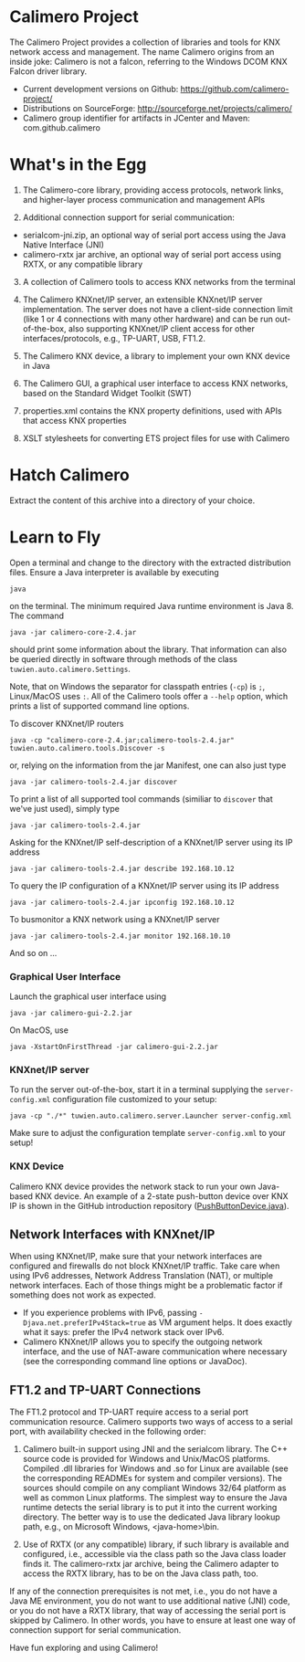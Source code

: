 Calimero Project
================

The Calimero Project provides a collection of libraries and tools for 
KNX network access and management.
The name Calimero origins from an inside joke: Calimero is not a falcon, referring to the Windows DCOM KNX Falcon driver library.

* Current development versions on Github: <https://github.com/calimero-project/>
* Distributions on SourceForge: <http://sourceforge.net/projects/calimero/>
* Calimero group identifier for artifacts in JCenter and Maven: com.github.calimero


What's in the Egg
=================

1) The Calimero-core library, providing access protocols, network links, and higher-layer process communication and management APIs

2) Additional connection support for serial communication:

  * serialcom-jni.zip, an optional way of serial port access using the Java Native Interface (JNI)
  * calimero-rxtx jar archive, an optional way of serial port access using RXTX, or any compatible library

3) A collection of Calimero tools to access KNX networks from the terminal

4) The Calimero KNXnet/IP server, an extensible KNXnet/IP server implementation. The server does not have a client-side connection limit (like 1 or 4 connections with many other hardware) and can be run out-of-the-box, also supporting KNXnet/IP client access for other interfaces/protocols, e.g., TP-UART, USB, FT1.2.

5) The Calimero KNX device, a library to implement your own KNX device in Java

6) The Calimero GUI, a graphical user interface to access KNX networks, based on the Standard Widget Toolkit (SWT)

7) properties.xml contains the KNX property definitions, used with APIs that access KNX properties

8) XSLT stylesheets for converting ETS project files for use with Calimero


Hatch Calimero
==============

Extract the content of this archive into a directory of your choice.


Learn to Fly
============

Open a terminal and change to the directory with the extracted distribution files.
Ensure a Java interpreter is available by executing

	java 

on the terminal. The minimum required Java runtime environment is Java 8. The command

	java -jar calimero-core-2.4.jar

should print some information about the library. That information can also be queried directly in software through methods of the class `tuwien.auto.calimero.Settings`.

Note, that on Windows the separator for classpath entries (`-cp`) is `;`, Linux/MacOS uses `:`.
All of the Calimero tools offer a `--help` option, which prints a list of supported command line options.

To discover KNXnet/IP routers

	java -cp "calimero-core-2.4.jar;calimero-tools-2.4.jar" tuwien.auto.calimero.tools.Discover -s
	
or, relying on the information from the jar Manifest, one can also just type

	java -jar calimero-tools-2.4.jar discover

To print a list of all supported tool commands (similiar to `discover` that we've just used), simply type
	
	java -jar calimero-tools-2.4.jar


Asking for the KNXnet/IP self-description of a KNXnet/IP server using its IP address	

	java -jar calimero-tools-2.4.jar describe 192.168.10.12

To query the IP configuration of a KNXnet/IP server using its IP address

	java -jar calimero-tools-2.4.jar ipconfig 192.168.10.12

To busmonitor a KNX network using a KNXnet/IP server

	java -jar calimero-tools-2.4.jar monitor 192.168.10.10

And so on ...

### Graphical User Interface

Launch the graphical user interface using

	java -jar calimero-gui-2.2.jar

On MacOS, use
	
	java -XstartOnFirstThread -jar calimero-gui-2.2.jar

### KNXnet/IP server

To run the server out-of-the-box, start it in a terminal supplying the `server-config.xml` configuration file customized to your setup:

	java -cp "./*" tuwien.auto.calimero.server.Launcher server-config.xml 

 Make sure to adjust the configuration template `server-config.xml` to your setup!

### KNX Device
Calimero KNX device provides the network stack to run your own Java-based KNX device. An example of a 2-state push-button device over KNX IP is shown in the GitHub introduction repository ([PushButtonDevice.java](https://github.com/calimero-project/introduction/blob/master/src/main/java/PushButtonDevice.java)).

Network Interfaces with KNXnet/IP
---------------------------------
When using KNXnet/IP, make sure that your network interfaces are configured and firewalls do not block KNXnet/IP traffic. 
Take care when using IPv6 addresses, Network Address Translation (NAT), or multiple network interfaces. Each of those things might be a problematic factor if something does not work as expected.

* If you experience problems with IPv6, passing `-Djava.net.preferIPv4Stack=true` as VM argument helps. It does exactly what it says: prefer the IPv4 network stack over IPv6.
* Calimero KNXnet/IP allows you to specify the outgoing network interface, and the use of NAT-aware communication where necessary (see the corresponding command line options or JavaDoc).


FT1.2 and TP-UART Connections
-------------------------
The FT1.2 protocol and TP-UART require access to a serial port communication resource.
Calimero supports two ways of access to a serial port, with availability checked in the following order:
  
1. Calimero built-in support using JNI and the serialcom library. The C++ source code is provided for Windows and Unix/MacOS platforms. Compiled .dll libraries for Windows and .so for Linux are available (see the corresponding READMEs for system and compiler versions). The sources should compile on any compliant Windows 32/64 platform as well as common Linux platforms. The simplest way to ensure the Java runtime detects the serial library is to put it into the current working directory. The better way is to use the dedicated Java library lookup path, e.g., on Microsoft Windows, \<java-home\>\bin.
  
2. Use of RXTX (or any compatible) library, if such library is available and configured, i.e., accessible via the class path so the Java class loader finds it. The calimero-rxtx jar archive, being the Calimero adapter to access the RXTX library, has to be on the Java class path, too.

If any of the connection prerequisites is not met, i.e., you do not have a Java ME environment, you do not want to use additional native (JNI) code, or you do not have a RXTX library, that way of accessing the serial port is skipped by Calimero. 
In other words, you have to ensure at least one way of connection support for serial communication.



Have fun exploring and using Calimero!
